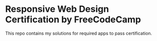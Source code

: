# Responsive Web Design Certification by FreeCodeCamp
This repo contains my solutions for required apps to pass certification.